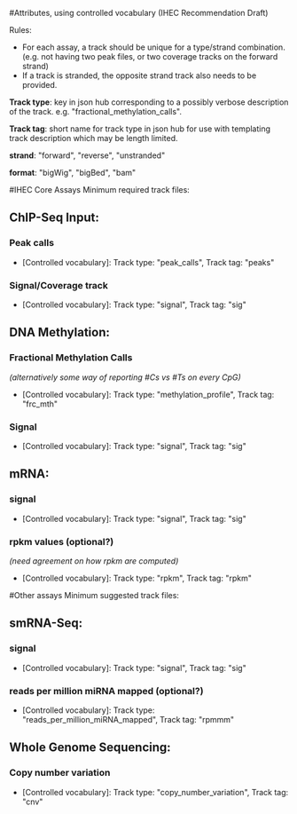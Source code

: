 #Attributes, using controlled vocabulary (IHEC Recommendation Draft)

Rules:

- For each assay, a track should be unique for a type/strand combination. (e.g. not having two peak files, or two coverage tracks on the forward strand)
- If a track is stranded, the opposite strand track also needs to be provided.

**Track type**: key in json hub corresponding to a possibly verbose description of the track. e.g. "fractional_methylation_calls".

**Track tag**: short name for track type in json hub for use with templating track description which may be length limited.

**strand**: "forward", "reverse", "unstranded"

**format**: "bigWig", "bigBed", "bam"


#IHEC Core Assays Minimum required track files:

## ChIP-Seq Input:
  
### Peak calls

- [Controlled vocabulary]: Track type: "peak_calls", Track tag: "peaks" 

### Signal/Coverage track
  
- [Controlled vocabulary]: Track type: "signal", Track tag: "sig"
  

## DNA Methylation:
  
### Fractional Methylation Calls 

*(alternatively some way of reporting #Cs vs #Ts on every CpG)*
  
- [Controlled vocabulary]: Track type: "methylation_profile", Track tag: "frc_mth"
  
### Signal
  
- [Controlled vocabulary]: Track type: "signal", Track tag: "sig"

## mRNA:

### signal

- [Controlled vocabulary]: Track type: "signal", Track tag: "sig"

### rpkm values (optional?)

*(need agreement on how rpkm are computed)*

- [Controlled vocabulary]: Track type: "rpkm", Track tag: "rpkm"
  
  


#Other assays Minimum suggested track files:
  
## smRNA-Seq: 
  
### signal

- [Controlled vocabulary]: Track type: "signal", Track tag: "sig"  

### reads per million miRNA mapped (optional?)

- [Controlled vocabulary]: Track type: "reads_per_million_miRNA_mapped", Track tag: "rpmmm"


## Whole Genome Sequencing:
  
### Copy number variation

- [Controlled vocabulary]: Track type: "copy_number_variation", Track tag: "cnv"